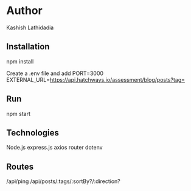 # Author
Kashish Lathidadia


## Installation
npm install

Create a .env file and add
PORT=3000
EXTERNAL_URL=https://api.hatchways.io/assessment/blog/posts?tag=

## Run
npm start

## Technologies
Node.js
express.js
axios
router
dotenv

## Routes
/api/ping
/api/posts/:tags/:sortBy?/:direction?

